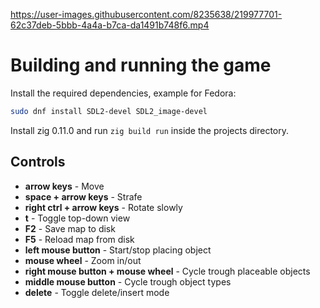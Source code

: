 https://user-images.githubusercontent.com/8235638/219977701-62c37deb-5bbb-4a4a-b7ca-da1491b748f6.mp4

# Building and running the game

Install the required dependencies, example for Fedora:

```sh
sudo dnf install SDL2-devel SDL2_image-devel
```

Install zig 0.11.0 and run `zig build run` inside the projects directory.

## Controls

* **arrow keys** - Move
* **space + arrow keys** - Strafe
* **right ctrl + arrow keys** - Rotate slowly
* **t** - Toggle top-down view
* **F2** - Save map to disk
* **F5** - Reload map from disk
* **left mouse button** - Start/stop placing object
* **mouse wheel** - Zoom in/out
* **right mouse button + mouse wheel** - Cycle trough placeable objects
* **middle mouse button** - Cycle trough object types
* **delete** - Toggle delete/insert mode
